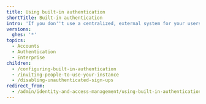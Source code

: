 ```yaml
---
title: Using built-in authentication
shortTitle: Built-in authentication
intro: 'If you don''t use a centralized, external system for your users'' identity, you can use built-in authentication to allow {% data variables.product.prodname_ghe_server %} to manage accounts and perform local authentication.'
versions:
  ghes: '*'
topics:
  - Accounts
  - Authentication
  - Enterprise
children:
  - /configuring-built-in-authentication
  - /inviting-people-to-use-your-instance
  - /disabling-unauthenticated-sign-ups
redirect_from:
  - /admin/identity-and-access-management/using-built-in-authentication
---
```


